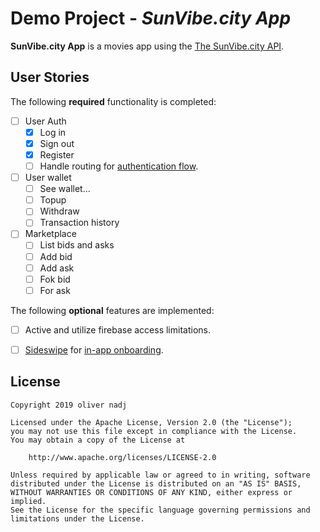 # Demo Project - *SunVibe.city App*

**SunVibe.city App** is a movies app using the [The SunVibe.city API](http://api.sunvibe.city/v1/ui/).



## User Stories

The following **required** functionality is completed:

- [ ] User Auth
  - [x] Log in 
  - [x] Sign out
  - [x] Register
  - [ ] Handle routing for [authentication flow](https://reactnavigation.org/docs/en/auth-flow.html).
- [ ] User wallet 
  - [ ] See wallet...
  - [ ] Topup
  - [ ] Withdraw
  - [ ] Transaction history
- [ ] Marketplace
  - [ ] List bids and asks
  - [ ] Add bid
  - [ ] Add ask
  - [ ] Fok bid
  - [ ] For ask

The following **optional** features are implemented:

- [ ] Active and utilize firebase access limitations.
- [ ] [Sideswipe](https://github.com/kkemple/react-native-sideswipe) for [in-app onboarding](https://thetool.io/2017/best-practices-app-onboarding).


## License

    Copyright 2019 oliver nadj

    Licensed under the Apache License, Version 2.0 (the "License");
    you may not use this file except in compliance with the License.
    You may obtain a copy of the License at

        http://www.apache.org/licenses/LICENSE-2.0

    Unless required by applicable law or agreed to in writing, software
    distributed under the License is distributed on an "AS IS" BASIS,
    WITHOUT WARRANTIES OR CONDITIONS OF ANY KIND, either express or implied.
    See the License for the specific language governing permissions and
    limitations under the License.
